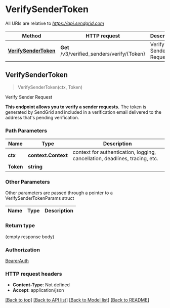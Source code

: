 # VerifySenderToken

All URIs are relative to *https://api.sendgrid.com*

Method | HTTP request | Description
------------- | ------------- | -------------
[**VerifySenderToken**](VerifySenderToken.md#VerifySenderToken) | **Get** /v3/verified_senders/verify/{Token} | Verify Sender Request



## VerifySenderToken

> VerifySenderToken(ctx, Token)

Verify Sender Request

**This endpoint allows you to verify a sender requests.**  The token is generated by SendGrid and included in a verification email delivered to the address that's pending verification.

### Path Parameters


Name | Type | Description
------------- | ------------- | -------------
**ctx** | **context.Context** | context for authentication, logging, cancellation, deadlines, tracing, etc.
**Token** | **string** | 

### Other Parameters

Other parameters are passed through a pointer to a VerifySenderTokenParams struct


Name | Type | Description
------------- | ------------- | -------------

### Return type

 (empty response body)

### Authorization

[BearerAuth](../README.md#BearerAuth)

### HTTP request headers

- **Content-Type**: Not defined
- **Accept**: application/json

[[Back to top]](#) [[Back to API list]](../README.md#documentation-for-api-endpoints)
[[Back to Model list]](../README.md#documentation-for-models)
[[Back to README]](../README.md)

